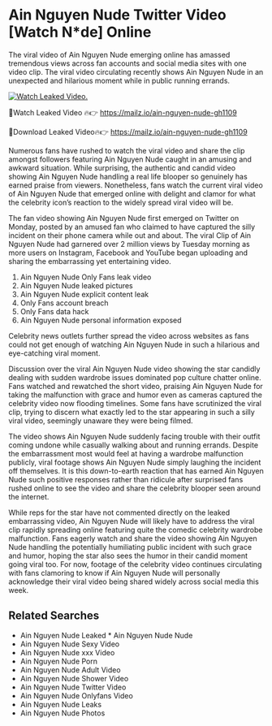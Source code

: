 ﻿# Ain Nguyen Nude Twitter Video [Watch N*de] Online

The viral video of ﻿Ain Nguyen Nude emerging online has amassed tremendous views across fan accounts and social media sites with one video clip. The viral video circulating recently shows ﻿Ain Nguyen Nude in an unexpected and hilarious moment while in public running errands. 

[![Watch Leaked Video.](https://miro.medium.com/v2/resize:fit:828/format:webp/1*cilzJN44JGOrTw9NJCrNHA.gif "Watch Leaked Video")](https://mailz.io/ain-nguyen-nude-gh1109)

🔴Watch Leaked Video 🔥👉  https://mailz.io/ain-nguyen-nude-gh1109 

🔴Download Leaked Video🔥👉  https://mailz.io/ain-nguyen-nude-gh1109 

Numerous fans have rushed to watch the viral video and share the clip amongst followers featuring ﻿Ain Nguyen Nude caught in an amusing and awkward situation. While surprising, the authentic and candid video showing ﻿Ain Nguyen Nude handling a real life blooper so genuinely has earned praise from viewers. Nonetheless, fans watch the current viral video of ﻿Ain Nguyen Nude that emerged online with delight and clamor for what the celebrity icon’s reaction to the widely spread viral video will be.

The fan video showing ﻿Ain Nguyen Nude first emerged on Twitter on Monday, posted by an amused fan who claimed to have captured the silly incident on their phone camera while out and about. The viral Clip of ﻿Ain Nguyen Nude had garnered over 2 million views by Tuesday morning as more users on Instagram, Facebook and YouTube began uploading and sharing the embarrassing yet entertaining video. 

1. ﻿Ain Nguyen Nude Only Fans leak video
2. ﻿Ain Nguyen Nude leaked pictures
3. ﻿Ain Nguyen Nude explicit content leak
4. Only Fans account breach
5. Only Fans data hack
6. ﻿Ain Nguyen Nude personal information exposed


Celebrity news outlets further spread the video across websites as fans could not get enough of watching ﻿Ain Nguyen Nude in such a hilarious and eye-catching viral moment. 

Discussion over the viral ﻿Ain Nguyen Nude video showing the star candidly dealing with sudden wardrobe issues dominated pop culture chatter online. Fans watched and rewatched the short video, praising ﻿Ain Nguyen Nude for taking the malfunction with grace and humor even as cameras captured the celebrity video now flooding timelines. Some fans have scrutinized the viral clip, trying to discern what exactly led to the star appearing in such a silly viral video, seemingly unaware they were being filmed.

The video shows ﻿Ain Nguyen Nude suddenly facing trouble with their outfit coming undone while casually walking about and running errands. Despite the embarrassment most would feel at having a wardrobe malfunction publicly, viral footage shows ﻿Ain Nguyen Nude simply laughing the incident off themselves. It is this down-to-earth reaction that has earned ﻿Ain Nguyen Nude such positive responses rather than ridicule after surprised fans rushed online to see the video and share the celebrity blooper seen around the internet.  

While reps for the star have not commented directly on the leaked embarrassing video, ﻿Ain Nguyen Nude will likely have to address the viral clip rapidly spreading online featuring quite the comedic celebrity wardrobe malfunction. Fans eagerly watch and share the video showing ﻿Ain Nguyen Nude handling the potentially humiliating public incident with such grace and humor, hoping the star also sees the humor in their candid moment going viral too. For now, footage of the celebrity video continues circulating with fans clamoring to know if ﻿Ain Nguyen Nude will personally acknowledge their viral video being shared widely across social media this week.

## Related Searches
* ﻿Ain Nguyen Nude Leaked
﻿* Ain Nguyen Nude Nude
* ﻿Ain Nguyen Nude Sexy Video
* ﻿Ain Nguyen Nude xxx Video
* ﻿Ain Nguyen Nude Porn
* ﻿Ain Nguyen Nude Adult Video
* ﻿Ain Nguyen Nude Shower Video
* ﻿Ain Nguyen Nude Twitter Video
* ﻿Ain Nguyen Nude Onlyfans Video
* ﻿Ain Nguyen Nude Leaks
* ﻿Ain Nguyen Nude Photos